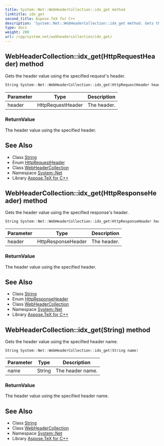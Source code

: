 ```yaml
---
title: System::Net::WebHeaderCollection::idx_get method
linktitle: idx_get
second_title: Aspose.TeX for C++
description: 'System::Net::WebHeaderCollection::idx_get method. Gets the header value using the specified request''s header in C++.'
type: docs
weight: 200
url: /cpp/system.net/webheadercollection/idx_get/
---
```

## WebHeaderCollection::idx_get(HttpRequestHeader) method


Gets the header value using the specified request's header.

```cpp
String System::Net::WebHeaderCollection::idx_get(HttpRequestHeader header)
```


| Parameter | Type | Description |
| --- | --- | --- |
| header | HttpRequestHeader | The header. |

### ReturnValue

The header value using the specified header.

## See Also

* Class [String](../../../system/string/)
* Enum [HttpRequestHeader](../../httprequestheader/)
* Class [WebHeaderCollection](../)
* Namespace [System::Net](../../)
* Library [Aspose.TeX for C++](../../../)
## WebHeaderCollection::idx_get(HttpResponseHeader) method


Gets the header value using the specified response's header.

```cpp
String System::Net::WebHeaderCollection::idx_get(HttpResponseHeader header)
```


| Parameter | Type | Description |
| --- | --- | --- |
| header | HttpResponseHeader | The header. |

### ReturnValue

The header value using the specified header.

## See Also

* Class [String](../../../system/string/)
* Enum [HttpResponseHeader](../../httpresponseheader/)
* Class [WebHeaderCollection](../)
* Namespace [System::Net](../../)
* Library [Aspose.TeX for C++](../../../)
## WebHeaderCollection::idx_get(String) method


Gets the header value using the specified header name.

```cpp
String System::Net::WebHeaderCollection::idx_get(String name)
```


| Parameter | Type | Description |
| --- | --- | --- |
| name | String | The header name. |

### ReturnValue

The header value using the specified header name.

## See Also

* Class [String](../../../system/string/)
* Class [WebHeaderCollection](../)
* Namespace [System::Net](../../)
* Library [Aspose.TeX for C++](../../../)
